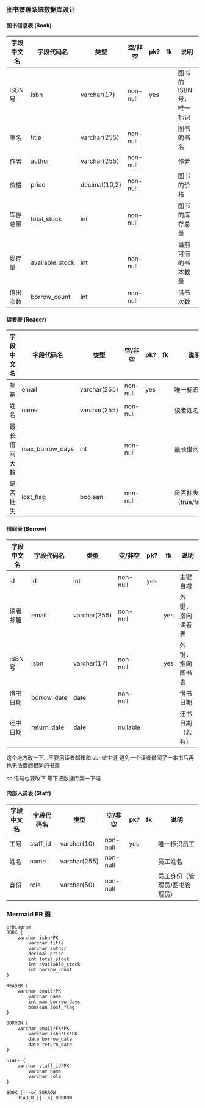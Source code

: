 ### 图书管理系统数据库设计

#### 图书信息表 (Book)
| 字段中文名  | 字段代码名 | 类型         | 空/非空  | pk? | fk | 说明              |
|------------|------------|--------------|----------|-----|----|-------------------|
| ISBN号     | isbn       | varchar(17)  | non-null | yes |    | 图书的ISBN号，唯一标识 |
| 书名       | title      | varchar(255) | non-null |     |    | 图书的书名        |
| 作者       | author     | varchar(255) | non-null |     |    | 作者              |
| 价格       | price      | decimal(10,2)| non-null |     |    | 图书的价格        |
| 库存总量   | total_stock| int          | non-null |     |    | 图书的库存总量    |
| 现存量     | available_stock | int      | non-null |     |    | 当前可借的书本数量 |
| 借出次数   | borrow_count| int         | non-null |     |    | 借书次数          |

#### 读者表 (Reader)
| 字段中文名    | 字段代码名     | 类型         | 空/非空  | pk? | fk | 说明            |
|--------------|----------------|--------------|----------|-----|----|-----------------|
| 邮箱         | email          | varchar(255) | non-null | yes |    | 唯一标识读者    |
| 姓名         | name           | varchar(255) | non-null |     |    | 读者姓名        |
| 最长借阅天数 | max_borrow_days| int          | non-null |     |    | 最长借阅天数    |
| 是否挂失     | lost_flag      | boolean      | non-null |     |    | 是否挂失（true/false）|

#### 借阅表 (Borrow)
| 字段中文名  | 字段代码名 | 类型         | 空/非空  | pk? | fk | 说明                |
|------------|------------|--------------|----------|-----|----|---------------------|
| id         | id         | int          | non-null | yes |    | 主键 自增           |
| 读者邮箱   | email      | varchar(255) | non-null |     | yes | 外键，指向读者表     |
| ISBN号     | isbn       | varchar(17)  | non-null |     | yes | 外键，指向图书表     |
| 借书日期   | borrow_date| date         | non-null |     |    | 借书日期            |
| 还书日期   | return_date| date         | nullable |     |    | 还书日期（若有）    |

这个地方改一下...不要用读者邮箱和isbn做主键 避免一个读者借阅了一本书后再也无法借阅相同的书籍

sql语句也要改下 等下把数据库弄一下喵

#### 内部人员表 (Staff)
| 字段中文名    | 字段代码名   | 类型         | 空/非空  | pk? | fk | 说明              |
|--------------|--------------|--------------|----------|-----|----|-------------------|
| 工号         | staff_id     | varchar(10)  | non-null | yes |    | 唯一标识员工      |
| 姓名         | name         | varchar(255) | non-null |     |    | 员工姓名          |
| 身份         | role         | varchar(50)  | non-null |     |    | 员工身份（管理员/图书管理员） |

### Mermaid ER 图
```mermaid
erDiagram
BOOK {
    varchar isbn*PK
        varchar title
        varchar author
        decimal price
        int total_stock
        int available_stock
        int borrow_count
}

READER {
    varchar email*PK
        varchar name
        int max_borrow_days
        boolean lost_flag
}

BORROW {
    varchar email*FK*PK
        varchar isbn*FK*PK
        date borrow_date
        date return_date
}

STAFF {
    varchar staff_id*PK
        varchar name
        varchar role
}

BOOK ||--o{ BORROW
    READER ||--o{ BORROW
        ```
